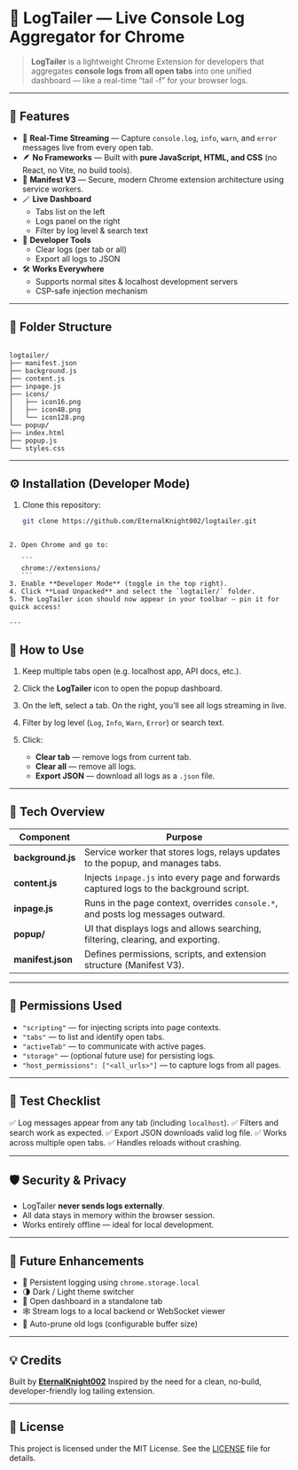 # 🧩 LogTailer — Live Console Log Aggregator for Chrome

> **LogTailer** is a lightweight Chrome Extension for developers that aggregates **console logs from all open tabs** into one unified dashboard — like a real-time “tail -f” for your browser logs.

---

## 🚀 Features

- 📡 **Real-Time Streaming** — Capture `console.log`, `info`, `warn`, and `error` messages live from every open tab.
- 🪶 **No Frameworks** — Built with **pure JavaScript, HTML, and CSS** (no React, no Vite, no build tools).
- 🧠 **Manifest V3** — Secure, modern Chrome extension architecture using service workers.
- 🪄 **Live Dashboard**  
  - Tabs list on the left  
  - Logs panel on the right  
  - Filter by log level & search text
- 🧰 **Developer Tools**
  - Clear logs (per tab or all)
  - Export all logs to JSON
- 🛠 **Works Everywhere**
  - Supports normal sites & localhost development servers
  - CSP-safe injection mechanism

---

## 🧱 Folder Structure

```

logtailer/
├── manifest.json
├── background.js
├── content.js
├── inpage.js
├── icons/
│   ├── icon16.png
│   ├── icon48.png
│   └── icon128.png
└── popup/
├── index.html
├── popup.js
└── styles.css

````

---

## ⚙️ Installation (Developer Mode)

1. Clone this repository:
   ```bash
   git clone https://github.com/EternalKnight002/logtailer.git
````

2. Open Chrome and go to:

   ```
   chrome://extensions/
   ```
3. Enable **Developer Mode** (toggle in the top right).
4. Click **Load Unpacked** and select the `logtailer/` folder.
5. The LogTailer icon should now appear in your toolbar — pin it for quick access!

---
````
## 🧪 How to Use

1. Keep multiple tabs open (e.g. localhost app, API docs, etc.).
2. Click the **LogTailer** icon to open the popup dashboard.
3. On the left, select a tab.
   On the right, you’ll see all logs streaming in live.
4. Filter by log level (`Log`, `Info`, `Warn`, `Error`) or search text.
5. Click:

   * **Clear tab** — remove logs from current tab.
   * **Clear all** — remove all logs.
   * **Export JSON** — download all logs as a `.json` file.

---

## 🧰 Tech Overview

| Component         | Purpose                                                                                  |
| ----------------- | ---------------------------------------------------------------------------------------- |
| **background.js** | Service worker that stores logs, relays updates to the popup, and manages tabs.          |
| **content.js**    | Injects `inpage.js` into every page and forwards captured logs to the background script. |
| **inpage.js**     | Runs in the page context, overrides `console.*`, and posts log messages outward.         |
| **popup/**        | UI that displays logs and allows searching, filtering, clearing, and exporting.          |
| **manifest.json** | Defines permissions, scripts, and extension structure (Manifest V3).                     |

---

## 🧩 Permissions Used

* `"scripting"` — for injecting scripts into page contexts.
* `"tabs"` — to list and identify open tabs.
* `"activeTab"` — to communicate with active pages.
* `"storage"` — (optional future use) for persisting logs.
* `"host_permissions": ["<all_urls>"]` — to capture logs from all pages.

---

## 🧭 Test Checklist

✅ Log messages appear from any tab (including `localhost`).
✅ Filters and search work as expected.
✅ Export JSON downloads valid log file.
✅ Works across multiple open tabs.
✅ Handles reloads without crashing.

---

## 🛡 Security & Privacy

* LogTailer **never sends logs externally**.
* All data stays in memory within the browser session.
* Works entirely offline — ideal for local development.

---

## 🧠 Future Enhancements

* 💾 Persistent logging using `chrome.storage.local`
* 🌗 Dark / Light theme switcher
* 🧩 Open dashboard in a standalone tab
* 🕸 Stream logs to a local backend or WebSocket viewer
* 🧹 Auto-prune old logs (configurable buffer size)

---

## 💡 Credits

Built by **[EternalKnight002](https://github.com/EternalKnight002)**
Inspired by the need for a clean, no-build, developer-friendly log tailing extension.

---

## 📜 License

This project is licensed under the MIT License. See the [LICENSE](LICENSE) file for details.

```
